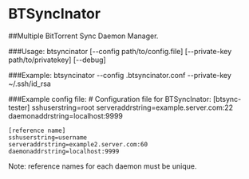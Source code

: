 BTSyncInator
============

##Multiple BitTorrent Sync Daemon Manager.

###Usage:
    btsyncinator [--config path/to/config.file] [--private-key path/to/privatekey] [--debug]

###Example:
    btsyncinator --config .btsyncinator.conf --private-key ~/.ssh/id_rsa

###Example config file:
    # Configuration file for BTSyncInator:
    [btsync-tester]
    sshuserstring=root
    serveraddrstring=example.server.com:22
    daemonaddrstring=localhost:9999

    [reference name]
    sshuserstring=username
    serveraddrstring=example2.server.com:60
    daemonaddrstring=localhost:9999

Note: reference names for each daemon must be unique.
